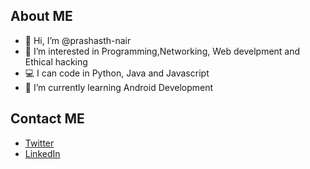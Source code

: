 ## About ME
- 👋 Hi, I’m @prashasth-nair
- 👀 I’m interested in Programming,Networking, Web develpment and Ethical hacking
- 💻 I can code in Python, Java and Javascript
- 🌱 I’m currently learning Android Development

## Contact ME

 - [Twitter](https://twitter.com/Prashasth_nair)
 - [LinkedIn ](https://www.linkedin.com/in/prashasth-nair-277a66194)

<!--- 📫 How to reach me ...--->

<!---
prashasth-nair/prashasth-nair is a ✨ special ✨ repository because its `README.md` (this file) appears on your GitHub profile.
You can click the Preview link to take a look at your changes.
--->

